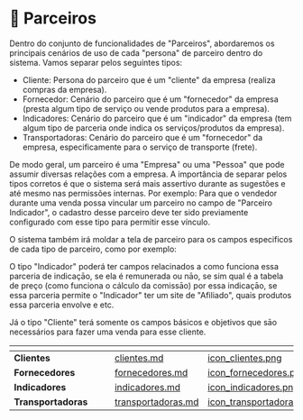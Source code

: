 # 👥 Parceiros

Dentro do conjunto de funcionalidades de "Parceiros", abordaremos os principais cenários de uso de cada "persona" de parceiro dentro do sistema. Vamos separar pelos seguintes tipos:

- Cliente: Persona do parceiro que é um "cliente" da empresa (realiza compras da empresa).
- Fornecedor: Cenário do parceiro que é um "fornecedor" da empresa (presta algum tipo de serviço ou vende produtos para a empresa).
- Indicadores: Cenário do parceiro que é um "indicador" da empresa (tem algum tipo de parceria onde indica os serviços/produtos da empresa).
- Transportadoras: Cenário do parceiro que é um "fornecedor" da empresa, especificamente para o serviço de transporte (frete).

De modo geral, um parceiro é uma "Empresa" ou uma "Pessoa" que pode assumir diversas relações com a empresa. A importância de separar pelos tipos corretos é que o sistema será mais assertivo durante as sugestões e até mesmo nas permissões internas. Por exemplo: Para que o vendedor durante uma venda possa vincular um parceiro no campo de "Parceiro Indicador", o cadastro desse parceiro deve ter sido previamente configurado com esse tipo para permitir esse vínculo. 

O sistema também irá moldar a tela de parceiro para os campos especificos de cada tipo de parceiro, como por exemplo:

O tipo "Indicador" poderá ter campos relacinados a como funciona essa parceria de indicaçāo, se ela é remunerada ou nāo, se sim qual é a tabela de preço (como funciona o cálculo da comissāo) por essa indicaçāo, se essa parceria permite o "Indicador" ter um site de "Afiliado", quais produtos essa parceria envolve e etc.

Já o tipo "Cliente" terá somente os campos básicos e objetivos que sāo necessários para fazer uma venda para esse cliente.

<table data-view="cards">
    <thead>
        <tr>
            <th></th>
            <th></th>
            <th></th>
            <th data-hidden data-card-target data-type="content-ref"></th>
            <th data-hidden data-card-cover data-type="files"></th>
        </tr>
    </thead>
        <tbody>
            <tr>
                <td>
                    <strong>Clientes</strong>
                </td>
                <td></td>
                <td></td>
                <td>
                    <a href="/erp-v2/funcionalidades/parceiros/clientes.md">clientes.md</a>
                </td>
                <td>
                    <a href="/erp-v2/assets/funcionalidades/icon_clientes.png">icon_clientes.png</a>
                </td>
            </tr>
            <tr>
                <td>
                    <strong>Fornecedores</strong>
                </td>
                <td></td>
                <td></td>
                <td>
                    <a href="/erp-v2/funcionalidades/parceiros/fornecedores.md">fornecedores.md</a>
                </td>
                <td>
                    <a href="/erp-v2/assets/funcionalidades/icon_fornecedores.png">icon_fornecedores.png</a>
                </td>
            </tr>
            <tr>
                <td>
                    <strong>Indicadores</strong>
                </td>
                <td></td>
                <td></td>
                <td>
                    <a href="/erp-v2/funcionalidades/parceiros/indicadores.md">indicadores.md</a>
                </td>
                <td>
                    <a href="/erp-v2/assets/funcionalidades/icon_indicadores.png">icon_indicadores.png</a>
                </td>
            </tr>
            <tr>
                <td>
                    <strong>Transportadoras</strong>
                </td>
                <td></td>
                <td></td>
                <td>
                    <a href="/erp-v2/funcionalidades/parceiros/transportadoras.md">transportadoras.md</a>
                </td>
                <td>
                    <a href="/erp-v2/assets/funcionalidades/icon_transportadoras.png">icon_transportadoras.png</a>
                </td>
            </tr>
        </tbody>
</table>
